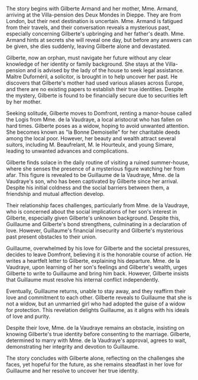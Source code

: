 The story begins with Gilberte Armand and her mother, Mme. Armand, arriving at the Villa-pension des Deux Mondes in Dieppe. They are from London, but their next destination is uncertain. Mme. Armand is fatigued from their travels, and their conversation reveals a mysterious past, especially concerning Gilberte's upbringing and her father's death. Mme. Armand hints at secrets she will reveal one day, but before any answers can be given, she dies suddenly, leaving Gilberte alone and devastated.

Gilberte, now an orphan, must navigate her future without any clear knowledge of her identity or family background. She stays at the Villa-pension and is advised by the lady of the house to seek legal assistance. Maître Dufornéril, a solicitor, is brought in to help uncover her past. He discovers that Gilberte's mother had used various aliases across Europe, and there are no existing papers to establish their true identities. Despite the mystery, Gilberte is found to be financially secure due to securities left by her mother.

Seeking solitude, Gilberte moves to Domfront, renting a manor-house called the Logis from Mme. de la Vaudraye, a local aristocrat who has fallen on hard times. Gilberte poses as a widow, hoping to avoid unwanted attention. She becomes known as "la Bonne Demoiselle" for her charitable deeds among the local poor. However, her beauty and wealth attract several suitors, including M. Beaufrelant, M. le Hourteulx, and young Simare, leading to unwanted advances and complications.

Gilberte finds solace in the daily routine of visiting a ruined summer-house, where she senses the presence of a mysterious figure watching her from afar. This figure is revealed to be Guillaume de la Vaudraye, Mme. de la Vaudraye's son, who has been captivated by Gilberte since her arrival. Despite his initial coldness and the social barriers between them, a friendship and mutual affection develop.

Their relationship faces challenges, particularly from Mme. de la Vaudraye, who is concerned about the social implications of her son's interest in Gilberte, especially given Gilberte's unknown background. Despite this, Guillaume and Gilberte's bond strengthens, culminating in a declaration of love. However, Guillaume's financial insecurity and Gilberte's mysterious past present obstacles to their union.

Guillaume, overwhelmed by his love for Gilberte and the societal pressures, decides to leave Domfront, believing it is the honorable course of action. He writes a heartfelt letter to Gilberte, explaining his departure. Mme. de la Vaudraye, upon learning of her son's feelings and Gilberte's wealth, urges Gilberte to write to Guillaume and bring him back. However, Gilberte insists that Guillaume must resolve his internal conflict independently.

Eventually, Guillaume returns, unable to stay away, and they reaffirm their love and commitment to each other. Gilberte reveals to Guillaume that she is not a widow, but an unmarried girl who had adopted the guise of a widow for protection. This revelation delights Guillaume, as it aligns with his ideals of love and purity.

Despite their love, Mme. de la Vaudraye remains an obstacle, insisting on knowing Gilberte's true identity before consenting to the marriage. Gilberte, determined to marry with Mme. de la Vaudraye's approval, agrees to wait, demonstrating her integrity and devotion to Guillaume.

The story concludes with Gilberte alone, reflecting on the challenges she faces, yet hopeful for the future, as she remains steadfast in her love for Guillaume and her resolve to uncover her true identity.